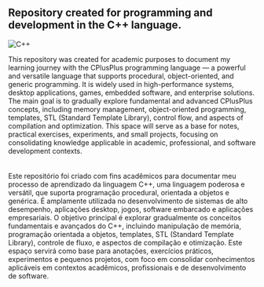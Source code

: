 ## Repository created for programming and development in the C++ language.
![C++](https://img.shields.io/badge/++-black?style=for-the-badge&logo=c&logoColor=25fafe)&nbsp;

This repository was created for academic purposes to document my learning journey with the CPlusPlus programming language — a powerful and versatile language that supports procedural, object-oriented, and generic programming. It is widely used in high-performance systems, desktop applications, games, embedded software, and enterprise solutions.
The main goal is to gradually explore fundamental and advanced CPlusPlus concepts, including memory management, object-oriented programming, templates, STL (Standard Template Library), control flow, and aspects of compilation and optimization.
This space will serve as a base for notes, practical exercises, experiments, and small projects, focusing on consolidating knowledge applicable in academic, professional, and software development contexts.
<br>
<br>
<br/>
Este repositório foi criado com fins acadêmicos para documentar meu processo de aprendizado da linguagem C++, uma linguagem poderosa e versátil, que suporta programação procedural, orientada a objetos e genérica. É amplamente utilizada no desenvolvimento de sistemas de alto desempenho, aplicações desktop, jogos, software embarcado e aplicações empresariais.
O objetivo principal é explorar gradualmente os conceitos fundamentais e avançados do C++, incluindo manipulação de memória, programação orientada a objetos, templates, STL (Standard Template Library), controle de fluxo, e aspectos de compilação e otimização.
Este espaço servirá como base para anotações, exercícios práticos, experimentos e pequenos projetos, com foco em consolidar conhecimentos aplicáveis em contextos acadêmicos, profissionais e de desenvolvimento de software.
